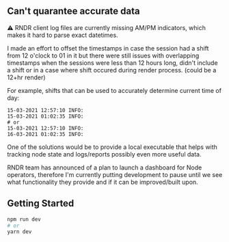 ## Can't quarantee accurate data
⚠ RNDR client log files are currently missing AM/PM indicators, which makes it hard to parse exact datetimes.

I made an effort to offset the timestamps in case the session had a shift from 12 o'clock to 01 in it but there were still issues with overlapping timestamps when the sessions were less than 12 hours long, didn't include a shift or in a case where shift occured during render process. (could be a 12+hr render)

For example, shifts that can be used to accurately determine current time of day:
```
15-03-2021 12:57:10 INFO:
15-03-2021 01:02:35 INFO:
# or
15-03-2021 12:57:10 INFO:
16-03-2021 01:02:35 INFO:
```
One of the solutions would be to provide a local executable that helps with tracking node state and logs/reports possibly even more useful data.

RNDR team has announced of a plan to launch a dashboard for Node operators,
therefore I'm currently putting development to pause until we see what functionality they provide and if it can be improved/built upon.

## Getting Started

```bash
npm run dev
# or
yarn dev
```
